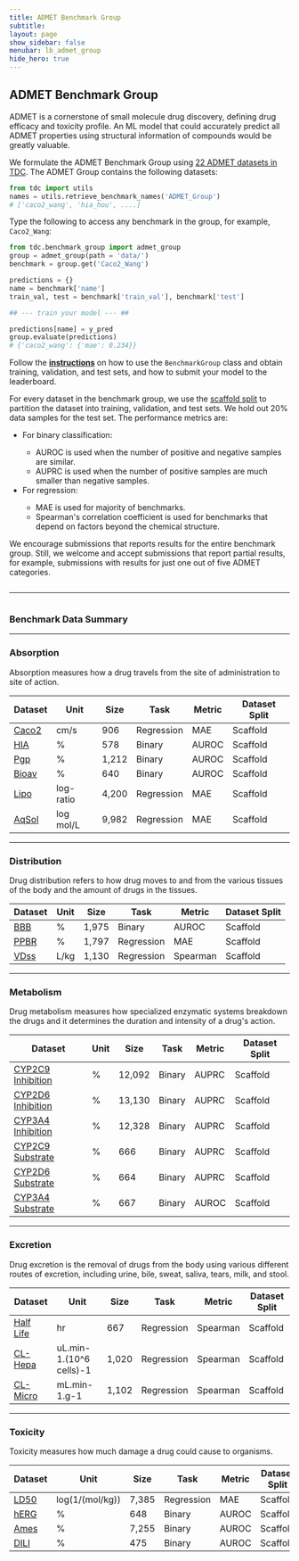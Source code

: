 ```yaml
---
title: ADMET Benchmark Group
subtitle:
layout: page
show_sidebar: false
menubar: lb_admet_group
hide_hero: true
---
```


## ADMET Benchmark Group

<p class="is-size-5"> ADMET is a cornerstone of small molecule drug discovery, defining drug efficacy and toxicity profile. An ML model that could accurately predict all ADMET properties using structural information of compounds would be greatly valuable.</p> 

<p class="is-size-5">We formulate the ADMET Benchmark Group using <a href="/single_pred_tasks/adme/">22 ADMET datasets in TDC</a>. The ADMET Group contains the following datasets: </p>

```python
from tdc import utils
names = utils.retrieve_benchmark_names('ADMET_Group')
# ['caco2_wang', 'hia_hou', ....]
```

<p class="is-size-5">Type the following to access any benchmark in the group, for example, <code>Caco2_Wang</code>:</p>

```python
from tdc.benchmark_group import admet_group
group = admet_group(path = 'data/')
benchmark = group.get('Caco2_Wang')

predictions = {}
name = benchmark['name']
train_val, test = benchmark['train_val'], benchmark['test']

## --- train your model --- ##

predictions[name] = y_pred
group.evaluate(predictions)
# {'caco2_wang': {'mae': 0.234}}
```

<p class="is-size-5"> Follow the <b><a href="/benchmark/overview/">instructions</a></b> on how to use the <code>BenchmarkGroup</code> class and obtain training, validation, and test sets, and how to submit your model to the leaderboard. </p>

<p class="is-size-5"> For every dataset in the benchmark group, we use the <a href="/functions/data_split/">scaffold split</a> to partition the dataset into training, validation, and test sets. We hold out 20% data samples for the test set. The performance metrics are: </p>

<ul class="is-large is-size-5">
    <li>For binary classification:</li>
    <ul class="is-large">
      <li>AUROC is used when the number of positive and negative samples are similar.</li>
      <li>AUPRC is used when the number of positive samples are much smaller than negative samples. </li>
    </ul>
    <li>For regression:</li>
    <ul class="is-large">
      <li> MAE is used for majority of benchmarks.</li>
      <li> Spearman's correlation coefficient is used for benchmarks that depend on factors beyond the chemical structure.</li>
    </ul>
</ul>

<p class="is-size-5"> We encourage submissions that reports results for the entire benchmark group. Still, we welcome and accept submissions that report partial results, for example, submissions with results for just one out of five ADMET categories. </p>

<div class="column is-12">
    <hr />
</div>

### Benchmark Data Summary

<hr />

### Absorption

<p class="is-size-5"> Absorption measures how a drug travels from the site of administration to site of action.</p>

<table class="table is-striped is-hoverable">
  <thead>
  <tr>
    <th>Dataset</th>
    <th>Unit</th>
    <th>Size</th>
    <th>Task</th>
    <th>Metric</th>
    <th>Dataset Split</th>
  </tr>
  </thead>
  <tr>
    <td><a href="/single_pred_tasks/adme/#caco-2-cell-effective-permeability-wang-et-al"> Caco2 </a></td>
    <td>cm/s</td>
    <td>906</td>
    <td>Regression</td>
    <td>MAE</td>
    <td>Scaffold</td>
  </tr>
  <tr>
    <td><a href="/single_pred_tasks/adme/#hia-human-intestinal-absorption-hou-et-al"> HIA </a></td>
    <td>%</td>
    <td>578</td>
    <td>Binary</td>
    <td>AUROC</td>
    <td>Scaffold</td>
  </tr>
  <tr>
    <td><a href="/single_pred_tasks/adme/#pgp-p-glycoprotein-inhibition-broccatelli-et-al"> Pgp </a></td>
    <td>%</td>
    <td>1,212</td>
    <td>Binary</td>
    <td>AUROC</td>
    <td>Scaffold</td>
  </tr>
  <tr>
    <td><a href="/single_pred_tasks/adme/#bioavailability-ma-et-al"> Bioav </a></td>
    <td>%</td>
    <td>640</td>
    <td>Binary</td>
    <td>AUROC</td>
    <td>Scaffold</td>
  </tr>
  <tr>
    <td><a href="/single_pred_tasks/adme/#lipophilicity-astrazeneca"> Lipo </a></td>
    <td>log-ratio</td>
    <td>4,200</td>
    <td>Regression</td>
    <td>MAE</td>
    <td>Scaffold</td>
  </tr>
  <tr>
    <td><a href="/single_pred_tasks/adme/#solubility-aqsoldb"> AqSol </a></td>
    <td>log mol/L</td>
    <td>9,982</td>
    <td>Regression</td>
    <td>MAE</td>
    <td>Scaffold</td>
  </tr>

</table>

<hr />

### Distribution

<p class="is-size-5"> Drug distribution refers to how drug moves to and from the various tissues of the body and the amount of drugs in the tissues. </p>

<table class="table is-striped is-hoverable">
  <thead>
  <tr>
    <th>Dataset</th>
    <th>Unit</th>
    <th>Size</th>
    <th>Task</th>
    <th>Metric</th>
    <th>Dataset Split</th>
  </tr>
  </thead>
  <tr>
    <td><a href="/single_pred_tasks/adme/#bbb-blood-brain-barrier-martins-et-al"> BBB </a></td>
    <td>%</td>
    <td>1,975</td>
    <td>Binary</td>
    <td>AUROC</td>
    <td>Scaffold</td>
  </tr>
  <tr>
    <td><a href="/single_pred_tasks/adme/#ppbr-plasma-protein-binding-rate-astrazeneca"> PPBR </a></td>
    <td>%</td>
    <td>1,797</td>
    <td>Regression</td>
    <td>MAE</td>
    <td>Scaffold</td>
  </tr>
  <tr>
    <td><a href="/single_pred_tasks/adme/#vdss-volumn-of-distribution-at-steady-state-lombardo-et-al"> VDss </a></td>
    <td>L/kg</td>
    <td>1,130</td>
    <td>Regression</td>
    <td>Spearman</td>
    <td>Scaffold</td>
  </tr>

</table>

<hr />

### Metabolism

<p class="is-size-5"> Drug metabolism measures how specialized enzymatic systems breakdown the drugs and it determines the duration and intensity of a drug's action. </p>

<table class="table is-striped is-hoverable">
  <thead>
  <tr>
    <th>Dataset</th>
    <th>Unit</th>
    <th>Size</th>
    <th>Task</th>
    <th>Metric</th>
    <th>Dataset Split</th>
  </tr>
  </thead>
  <tr>
    <td><a href="/single_pred_tasks/adme/#cyp-p450-2c9-inhibition-veith-et-al"> CYP2C9 Inhibition </a></td>
    <td>%</td>
    <td>12,092</td>
    <td>Binary</td>
    <td>AUPRC</td>
    <td>Scaffold</td>
  </tr>
  <tr>
    <td><a href="/single_pred_tasks/adme/#cyp-p450-2d6-inhibition-veith-et-al"> CYP2D6 Inhibition </a></td>
    <td>%</td>
    <td>13,130</td>
    <td>Binary</td>
    <td>AUPRC</td>
    <td>Scaffold</td>
  </tr>
  <tr>
    <td><a href="/single_pred_tasks/adme/#cyp-p450-3a4-inhibition-veith-et-al"> CYP3A4 Inhibition </a></td>
    <td>%</td>
    <td>12,328</td>
    <td>Binary</td>
    <td>AUPRC</td>
    <td>Scaffold</td>
  </tr>
  <tr>
  <td><a href="/single_pred_tasks/adme/#cyp2c9-substrate-carbon-mangels-et-al"> CYP2C9 Substrate </a></td>
    <td>%</td>
    <td>666</td>
    <td>Binary</td>
    <td>AUPRC</td>
    <td>Scaffold</td>
  </tr>
  <tr>
    <td><a href="/single_pred_tasks/adme/#cyp2d6-substrate-carbon-mangels-et-al"> CYP2D6 Substrate </a></td>
    <td>%</td>
    <td>664</td>
    <td>Binary</td>
    <td>AUPRC</td>
    <td>Scaffold</td>
  </tr>
  <tr>
    <td><a href="/single_pred_tasks/adme/#cyp3a4-substrate-carbon-mangels-et-al"> CYP3A4 Substrate </a></td>
    <td>%</td>
    <td>667</td>
    <td>Binary</td>
    <td>AUROC</td>
    <td>Scaffold</td>
  </tr>

</table>

<hr />

### Excretion

<p class="is-size-5"> Drug excretion is the removal of drugs from the body using various different routes of excretion, including urine, bile, sweat, saliva, tears, milk, and stool. </p>

<table class="table is-striped is-hoverable">
  <thead>
  <tr>
    <th>Dataset</th>
    <th>Unit</th>
    <th>Size</th>
    <th>Task</th>
    <th>Metric</th>
    <th>Dataset Split</th>
  </tr>
  </thead>
  <tr>
    <td><a href="/single_pred_tasks/adme/#half-life-obach-et-al"> Half Life </a></td>
    <td>hr</td>
    <td>667</td>
    <td>Regression</td>
    <td>Spearman</td>
    <td>Scaffold</td>
  </tr>
  <tr>
    <td><a href="/single_pred_tasks/adme/#clearance-astrazeneca"> CL-Hepa </a></td>
    <td>uL.min-1.(10^6 cells)-1</td>
    <td>1,020</td>
    <td>Regression</td>
    <td>Spearman</td>
    <td>Scaffold</td>
  </tr>

  <tr>
    <td><a href="/single_pred_tasks/adme/#clearance-astrazeneca"> CL-Micro </a></td>
    <td>mL.min-1.g-1</td>
    <td>1,102</td>
    <td>Regression</td>
    <td>Spearman</td>
    <td>Scaffold</td>
  </tr>

</table>

<hr />

### Toxicity

<p class="is-size-5"> Toxicity measures how much damage a drug could cause to organisms. </p>

<table class="table is-striped is-hoverable">
  <thead>
  <tr>
    <th>Dataset</th>
    <th>Unit</th>
    <th>Size</th>
    <th>Task</th>
    <th>Metric</th>
    <th>Dataset Split</th>
  </tr>
  </thead>
  <tr>
    <td><a href="/single_pred_tasks/tox/#acute-toxicity-ld50"> LD50 </a></td>
    <td>log(1/(mol/kg))</td>
    <td>7,385</td>
    <td>Regression</td>
    <td>MAE</td>
    <td>Scaffold</td>
  </tr>
  <tr>
    <td><a href="/single_pred_tasks/tox/#herg-blockers"> hERG </a></td>
    <td>%</td>
    <td>648</td>
    <td>Binary</td>
    <td>AUROC</td>
    <td>Scaffold</td>
  </tr>
  <tr>
    <td><a href="/single_pred_tasks/tox/#ames-mutagenicity"> Ames </a></td>
    <td>%</td>
    <td>7,255</td>
    <td>Binary</td>
    <td>AUROC</td>
    <td>Scaffold</td>
  </tr>
  <tr>
    <td><a href="/single_pred_tasks/tox/#dili-drug-induced-liver-injury"> DILI </a></td>
    <td>%</td>
    <td>475</td>
    <td>Binary</td>
    <td>AUROC</td>
    <td>Scaffold</td>
  </tr>

</table>



<script>
function sortTable(n, name, d) {
  var table, rows, switching, i, x, y, shouldSwitch, dir, switchcount = 0;
  table = document.getElementById(name);
  switching = true;
  //Set the sorting direction to ascending:
  if (d == 'desc'){
    dir = "desc"; 
  } else{
    dir = "asc"; 
  }
  
  /*Make a loop that will continue until
  no switching has been done:*/
  while (switching) {
    //start by saying: no switching is done:
    switching = false;
    rows = table.rows;
    /*Loop through all table rows (except the
    first, which contains table headers):*/
    for (i = 1; i < (rows.length - 1); i++) {
      //start by saying there should be no switching:
      shouldSwitch = false;
      /*Get the two elements you want to compare,
      one from current row and one from the next:*/
      x = rows[i].getElementsByTagName("TD")[n];
      y = rows[i + 1].getElementsByTagName("TD")[n];
      /*check if the two rows should switch place,
      based on the direction, asc or desc:*/
      if (dir == "asc") {
        if (Number(x.innerHTML.substring(0,5)) > Number(y.innerHTML.substring(0,5))) {
          //if so, mark as a switch and break the loop:
          shouldSwitch= true;
          break;
        }
      } else if (dir == "desc") {
        if (Number(x.innerHTML.substring(0,5)) < Number(y.innerHTML.substring(0,5))) {
          //if so, mark as a switch and break the loop:
          shouldSwitch = true;
          break;
        }
      }
    }
    if (shouldSwitch) {
      /*If a switch has been marked, make the switch
      and mark that a switch has been done:*/
      rows[i].parentNode.insertBefore(rows[i + 1], rows[i]);
      switching = true;
      //Each time a switch is done, increase this count by 1:
      switchcount ++;      
    } else {
      /*If no switching has been done AND the direction is "asc",
      set the direction to "desc" and run the while loop again.*/
      if (d == 'desc'){
        if (switchcount == 0 && dir == "desc") {
          dir = "asc";
          switching = true;
        }
      } else{
        if (switchcount == 0 && dir == "asc") {
          dir = "desc";
          switching = true;
        }
      }
    }
  }
}
</script>
